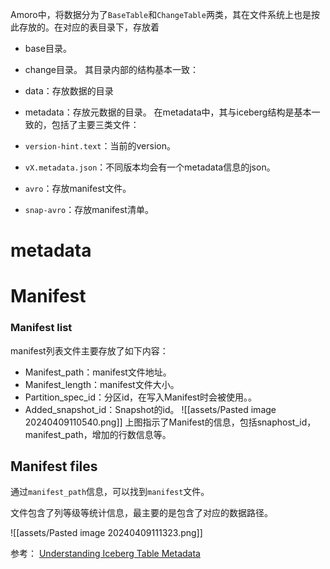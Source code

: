 Amoro中，将数据分为了`BaseTable`和`ChangeTable`两类，其在文件系统上也是按此存放的。在对应的表目录下，存放着
- base目录。
- change目录。
其目录内部的结构基本一致：
- data：存放数据的目录
- metadata：存放元数据的目录。
在metadata中，其与iceberg结构是基本一致的，包括了主要三类文件：

- `version-hint.text`：当前的version。
- `vX.metadata.json`：不同版本均会有一个metadata信息的json。
- `avro`：存放manifest文件。
- `snap-avro`：存放manifest清单。

# metadata

# Manifest
### Manifest list
manifest列表文件主要存放了如下内容：
- Manifest_path：manifest文件地址。
- Manifest_length：manifest文件大小。
- Partition_spec_id：分区id，在写入Manifest时会被使用。。
- Added_snapshot_id：Snapshot的id。
![[assets/Pasted image 20240409110540.png]]
上图指示了Manifest的信息，包括snaphost_id，manifest_path，增加的行数信息等。

## Manifest files
通过`manifest_path`信息，可以找到`manifest`文件。

文件包含了列等级等统计信息，最主要的是包含了对应的数据路径。

![[assets/Pasted image 20240409111323.png]]


参考：
[Understanding Iceberg Table Metadata](https://medium.com/snowflake/understanding-iceberg-table-metadata-b1209fbcc7c3)
